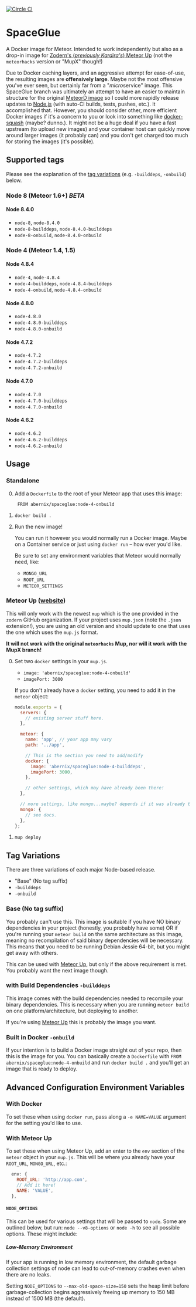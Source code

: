 [![Circle CI](https://circleci.com/gh/abernix/spaceglue/tree/master.svg?style=svg)](https://circleci.com/gh/abernix/spaceglue/tree/master)
# SpaceGlue

A Docker image for Meteor.  Intended to work independently but also as a drop-in image for [Zodern's (_previously Kardira's_) Meteor Up](https://github.com/zodern/meteor-up) (not the `meteorhacks` version or "MupX" though!)

Due to Docker caching layers, and an aggressive attempt for ease-of-use, the resulting images are **offensively large**.  Maybe not the most offensive you've ever seen, but certainly far from a "*micro*service" image.   This SpaceGlue branch was ultimately an attempt to have an easier to maintain structure for the original [MeteorD image](https://github.com/kadirahq/meteord) so I could more rapidly release updates to [Node.js](https://nodejs.org) (with auto-CI builds, tests, pushes, etc.).  It accomplished that.  However, you should consider other, more efficient Docker images if it's a concern to you or look into something like [docker-squash](https://github.com/jwilder/docker-squash) (maybe? dunno.).  It might not be a huge deal if you have a fast upstream (to upload new images) and your container host can quickly move around larger images (it probably can) and you don't get charged too much for storing the images (it's possible).

## Supported tags

Please see the explanation of the [tag variations](#tag-variations) (e.g. `-builddeps`, `-onbuild`) below.

### Node 8 (Meteor 1.6+) ***BETA***

#### Node 8.4.0

* `node-8`, `node-8.4.0`
* `node-8-builddeps`, `node-8.4.0-builddeps`
* `node-8-onbuild`, `node-8.4.0-onbuild`

### Node 4 (Meteor 1.4, 1.5)

#### Node 4.8.4

* `node-4`, `node-4.8.4`
* `node-4-builddeps`, `node-4.8.4-builddeps`
* `node-4-onbuild`, `node-4.8.4-onbuild`

#### Node 4.8.0

* `node-4.8.0`
* `node-4.8.0-builddeps`
* `node-4.8.0-onbuild`

#### Node 4.7.2

* `node-4.7.2`
* `node-4.7.2-builddeps`
* `node-4.7.2-onbuild`

#### Node 4.7.0

* `node-4.7.0`
* `node-4.7.0-builddeps`
* `node-4.7.0-onbuild`

#### Node 4.6.2

* `node-4.6.2`
* `node-4.6.2-builddeps`
* `node-4.6.2-onbuild`

## Usage

### Standalone

0. Add a `Dockerfile` to the root of your Meteor app that uses this image:

        FROM abernix/spaceglue:node-4-onbuild

0. `docker build .`

0. Run the new image!

    You can run it however you would normally run a Docker image.  Maybe on a Container service or just using `docker run` – how ever you'd like.

    Be sure to set any environment variables that Meteor would normally need, like:

    * `MONGO_URL`
    * `ROOT_URL`
    * `METEOR_SETTINGS`

### Meteor Up ([website](https://github.com/zodern/meteor-up))

This will only work with the newest `mup` which is the one provided in the `zodern` GitHub organization.  If your project uses `mup.json` (note the `.json` extension!), you are using an old version and should update to one that uses the one which uses the `mup.js` format.

**It will not work with the original `meteorhacks` Mup, nor will it work with the MupX branch!**

0. Set two `docker` settings in your `mup.js`.

    * `image: 'abernix/spaceglue:node-4-onbuild'`
    * `imagePort: 3000`

    If you don't already have a `docker` setting, you need to add it in the `meteor` object:

    ```js
    module.exports = {
      servers: {
        // existing server stuff here.
      },

      meteor: {
        name: 'app', // your app may vary
        path: '../app',

        // This is the section you need to add/modify
        docker: {
          image: 'abernix/spaceglue:node-4-builddeps',
          imagePort: 3000,
        },

        // other settings, which may have already been there!
      },

      // more settings, like mongo...maybe? depends if it was already there!
      mongo: {
        // see docs.
      },
    };
    ```

0. `mup deploy`

## Tag Variations

There are three variations of each major Node-based release.

* "Base" (No tag suffix)
* `-builddeps`
* `-onbuild`

### Base (No tag suffix)
You probably can't use this.  This image is suitable if you have NO binary dependencies in your project (honestly, you probably have some) OR if you're running your `meteor build` on the same architecture as this image, meaning no recompilation of said binary dependencies will be necessary.  This means that you need to be running Debian Jessie 64-bit, but you might get away with others.

This can be used with [Meteor Up](https://github.com/kadirahq/meteor-up), but only if the above requirement is met.  You probably want the next image though.

### with Build Dependencies `-builddeps`
This image comes with the build dependencies needed to recompile your binary dependencies.  This is necessary when you are running `meteor build` on one platform/architecture, but deploying to another.

If you're using [Meteor Up](https://github.com/kadirahq/meteor-up) this is probably the image you want.

### Built in Docker `-onbuild`
If your intention is to build a Docker image straight out of your repo, then this is the image for you.  You can basically create a `Dockerfile` with `FROM abernix/spaceglue:node-4-onbuild` and run `docker build .` and you'll get an image that is ready to deploy.

## Advanced Configuration Environment Variables

### With Docker

To set these when using `docker run`, pass along a `-e NAME=VALUE` argument for the setting you'd like to use.

### With Meteor Up

To set these when using Meteor Up, add an enter to the `env` section of the `meteor` object in your `mup.js`.  This will be where you already have your `ROOT_URL`, `MONGO_URL`, etc.:

```js
  env: {
    ROOT_URL: 'http://app.com',
    // Add it here!
    NAME: 'VALUE',
  },
```

#### `NODE_OPTIONS`

This can be used for various settings that will be passed to `node`.  Some are outlined below, but run: `node --v8-options` or `node -h` to see all possible options.  These might include:

##### Low-Memory Environment

If your app is running in low memory environment, the default garbage collection settings of node can lead to out-of-memory crashes even when there are no leaks.

Setting `NODE_OPTIONS` to `--max-old-space-size=150` sets the heap limit before garbage-collection begins aggressively freeing up memory to 150 MB instead of 1500 MB (the default).


